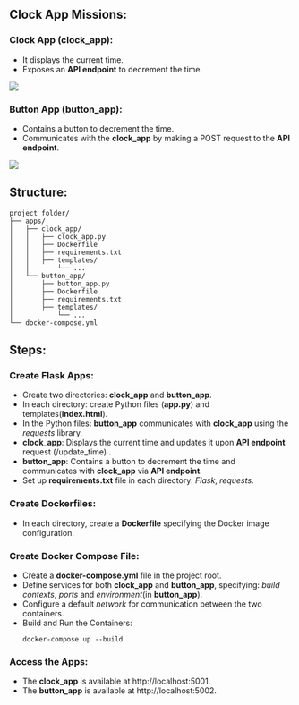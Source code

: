## Clock App Missions: 
### Clock App (clock_app): 
-	It displays the current time. 
-	Exposes an **API endpoint** to decrement the time.
<img src = "screenshots/LUCIA HEREDIA.png">

### Button App (button_app):
-	Contains a button to decrement the time. 
-	Communicates with the **clock_app** by making a POST request to the **API endpoint**.
<img src = "screenshots/LUCIA HEREDIA.png">

## Structure:
```
project_folder/
├── apps/
│   ├── clock_app/
│   │   ├── clock_app.py
│   │   ├── Dockerfile
│   │   ├── requirements.txt
│   │   ├── templates/
│   │       └── ...
│   └── button_app/ 
│       ├── button_app.py
│       ├── Dockerfile
│       ├── requirements.txt
│       ├── templates/
│           └── ...
└── docker-compose.yml 
```

## Steps:
### Create Flask Apps:
-	Create two directories: **clock_app** and **button_app**. 
-	In each directory: create Python files (**app.py**) and templates(**index.html**). 
-   In the Python files: **button_app** communicates with **clock_app** using the *requests* library. 
-	**clock_app**: Displays the current time and updates it upon **API endpoint** request (/update_time) . 
-	**button_app**: Contains a button to decrement the time and communicates with **clock_app** via **API endpoint**. 
-	Set up **requirements.txt** file in each directory: *Flask*, *requests*.
### Create Dockerfiles:
-	In each directory, create a **Dockerfile** specifying the Docker image configuration. 
### Create Docker Compose File:
-	Create a **docker-compose.yml** file in the project root. 
-	Define services for both **clock_app** and **button_app**, specifying: *build contexts*, *ports* and *environment*(in **button_app**). 
-	Configure a default *network* for communication between the two containers. 
-	Build and Run the Containers:
    ```
    docker-compose up --build
    ```
### Access the Apps:
-	The **clock_app** is available at http://localhost:5001. 
-	The **button_app** is available at http://localhost:5002. 
